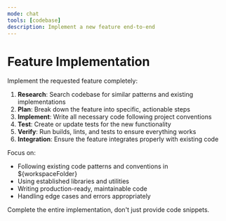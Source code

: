 ```yaml
---
mode: chat
tools: [codebase]
description: Implement a new feature end-to-end
---
```


# Feature Implementation

Implement the requested feature completely:

1. **Research**: Search codebase for similar patterns and existing implementations
2. **Plan**: Break down the feature into specific, actionable steps
3. **Implement**: Write all necessary code following project conventions
4. **Test**: Create or update tests for the new functionality
5. **Verify**: Run builds, lints, and tests to ensure everything works
6. **Integration**: Ensure the feature integrates properly with existing code

Focus on:
- Following existing code patterns and conventions in ${workspaceFolder}
- Using established libraries and utilities
- Writing production-ready, maintainable code
- Handling edge cases and errors appropriately

Complete the entire implementation, don't just provide code snippets.